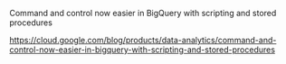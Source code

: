 Command and control now easier in BigQuery with scripting and stored procedures

https://cloud.google.com/blog/products/data-analytics/command-and-control-now-easier-in-bigquery-with-scripting-and-stored-procedures